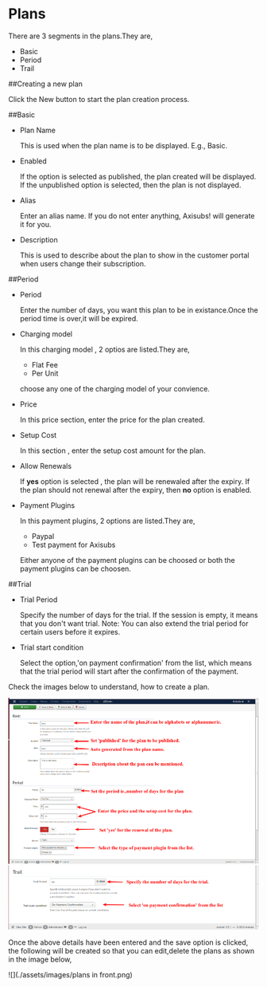 # Plans

There are 3 segments in the plans.They are,
* Basic
* Period 
* Trail

<a name="create-plan"><a>
##Creating a new plan

Click the New button to start the plan creation process.

<a name="create-plan-basic"><a>
##Basic

* Plan Name

  This is used when the plan name is to be displayed. E.g., Basic.
  
* Enabled

  If the option is selected as published, the plan created will be displayed. If the unpublished option is selected, then the plan is not displayed.

* Alias
 
  Enter an alias name. If you do not enter anything, Axisubs! will generate it for you.

* Description
  
  This is used to describe about the plan to show in the customer portal when users change their subscription.

<a name="create-plan-period"><a>
##Period

* Period

  Enter the number of days, you want this plan to be in existance.Once the period time is over,it will be expired.

* Charging model

  In this charging model , 2 optios are listed.They are,
   * Flat Fee
   * Per Unit
   
  choose any one of the charging model of your convience.
  
* Price

  In this price section, enter the price for the plan created. 

* Setup Cost
   
  In this section , enter the setup cost amount for the plan.

* Allow Renewals
 
  If **yes** option is selected , the plan will be renewaled after the expiry. If the plan should not renewal after the expiry, then **no** option is enabled.

* Payment Plugins

  In this payment plugins, 2 options are listed.They are,
  * Paypal
  * Test payment for Axisubs
  
  Either anyone of the payment plugins can be choosed or       both the payment plugins can be choosen.

<a name="create-plan-Trail"><a>
##Trial

* Trial Period

  Specify the number of days for the trial. If the session is empty, it means that you don't want trial.
 Note: You can also extend the trial period for certain users before it expires.

* Trial start condition

  Select the option,'on payment confirmation' from the list, which means that the trial period will start after the confirmation of the payment.

Check the images below to understand, how to create a plan.

![](./assets/images/plans.png)
![](./assets/images/trial.png)

Once the above details have been entered and the save option is clicked, the following will be created so that you can edit,delete the plans as shown in the image below,

![](./assets/images/plans in front.png)

